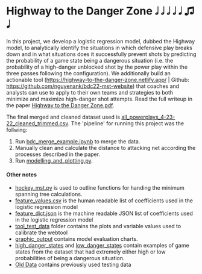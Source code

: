 # Highway to the Danger Zone 𝅗𝅥 𝅗𝅥 𝅗𝅥 𝅗𝅥 𝅘𝅥 ♫ 𝅘𝅥
In this project, we develop a logistic regression model, dubbed the Highway model, to analytically identify the situations in which defensive play breaks down and in what situations does it successfully prevent shots by predicting the probability of a game state being a dangerous situation  (i.e. the probability of a high-danger unblocked shot by the power play within the three passes following the configuration). We additionally build an actionable tool (https://highway-to-the-danger-zone.netlify.app/ | Github: https://github.com/nguyenank/bdc22-mst-website) that coaches and analysts can use to apply to their own teams and strategies to both minimize and maximize high-danger shot attempts. Read the full writeup in the paper [Highway to the Danger Zone.pdf](https://github.com/nguyenank/bdc22-mst/blob/main/Highway%20to%20the%20Danger%20Zone.pdf "Highway to the Danger Zone.pdf").

The final merged and cleaned dataset used is [all_powerplays_4-23-22_cleaned_trimmed.csv](https://github.com/nguyenank/bdc22-mst/blob/main/all_powerplays_4-23-22_cleaned_trimmed.csv "all_powerplays_4-23-22_cleaned_trimmed.csv"). The 'pipeline' for running this project was the follwing:

1. Run [bdc_merge_example.ipynb](https://github.com/nguyenank/bdc22-mst/blob/main/bdc_merge_example.ipynb "bdc_merge_example.ipynb") to merge the data.
2. Manually clean and calculate the distance to attacking net according the processes described in the paper.
3. Run [modelling_and_plotting.py](https://github.com/nguyenank/bdc22-mst/blob/main/modelling_and_plotting.py "modelling_and_plotting.py").

#### Other notes 
- [hockey_mst.py](https://github.com/nguyenank/bdc22-mst/blob/main/hockey_mst.py "hockey_mst.py") is used to outline functions for handing the minimum spanning tree calculations. 
- [feature_values.csv](https://github.com/nguyenank/bdc22-mst/blob/main/feature_values.csv "feature_values.csv") is the human readable list of coefficients used in the logistic regression model
- [feature_dict.json](https://github.com/nguyenank/bdc22-mst/blob/main/feature_dict.json "feature_dict.json") is the machine readable JSON list of coefficients used in the logistic regression model 
- [tool_test_data](https://github.com/nguyenank/bdc22-mst/tree/main/tool_test_data "tool_test_data") folder contains the plots and variable values used to calibrate the webtool
- [graphic_output](https://github.com/nguyenank/bdc22-mst/tree/main/graphic_output "graphic_output") contains model evaluation charts.
- [high_danger_states](https://github.com/nguyenank/bdc22-mst/tree/main/high_danger_states "high_danger_states") and [low_danger_states](https://github.com/nguyenank/bdc22-mst/tree/main/low_danger_states "low_danger_states") contain examples of game states from the dataset that had extremely either high or low probabilities of being a dangerous situation.
- [Old Data](https://github.com/nguyenank/bdc22-mst/tree/main/Old%20Data "Old Data") contains previously used testing data 
